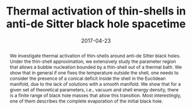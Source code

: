 ---
title: "Thermal activation of thin-shells in anti-de Sitter black hole spacetime "
authors:
- Pisin Chen
- admin
- Misao Sasaki
- Dong-han Yeom
date: "2017-04-23"
doi: "10.1007/JHEP07(2017)134 "

# Schedule page publish date (NOT publication's date).
publishDate: ""

# Publication type.
# Legend: 0 = Uncategorized; 1 = Conference paper; 2 = Journal article;
# 3 = Preprint / Working Paper; 4 = Report; 5 = Book; 6 = Book section;
# 7 = Thesis; 8 = Patent
publication_types: ["2"]

# Publication name and optional abbreviated publication name.
publication: "*Journal of High Energy Physics*"
publication_short: "JHEP"

abstract: We investigate thermal activation of thin-shells around anti-de Sitter black holes. Under the thin-shell approximation, we extensively study the parameter region that allows a bubble nucleation bounded by a thin-shell out of a thermal bath. We show that in general if one fixes the temperature outside the shell, one needs to consider the presence of a conical deficit inside the shell in the Euclidean manifold, due to the lack of solutions with a smooth manifold. We show that for a given set of theoretical parameters, i.e., vacuum and shell energy density, there is a finite range of black hole masses that allow this transition. Most interestingly, one of them describes the complete evaporation of the initial black hole.

# Summary. An optional shortened abstract.
summary: 

tags:
- QFT
- Early Universe
featured: false

links:
 - name: arXiv
   url: http://arxiv.org/pdf/1704.04020.pdf
url_pdf: 
url_code: ''
url_dataset: ''
url_poster: ''
url_project: ''
url_slides: ''
url_source: ''
url_video: ''

# Featured image
# To use, add an image named `featured.jpg/png` to your page's folder. 
image:
  caption: 'Image credit: [**Unsplash**]'
  focal_point: ""
  preview_only: false

# Associated Projects (optional).
#   Associate this publication with one or more of your projects.
#   Simply enter your project's folder or file name without extension.
#   E.g. `internal-project` references `content/project/internal-project/index.md`.
#   Otherwise, set `projects: []`.
projects:
- euclideangravity

# Slides (optional).
#   Associate this publication with Markdown slides.
#   Simply enter your slide deck's filename without extension.
#   E.g. `slides: "example"` references `content/slides/example/index.md`.
#   Otherwise, set `slides: ""`.
slides: ""
---